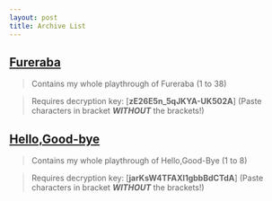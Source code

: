 ```yaml
---
layout: post
title: Archive List
---
```


## [Fureraba](https://mega.nz/#F!gkJ3kaLR)
> Contains my whole playthrough of Fureraba (1 to 38)

> Requires decryption key: [**zE26E5n_5qJKYA-UK502A**] (Paste characters in bracket ***WITHOUT*** the brackets!) 

## [Hello,Good-bye](https://mega.nz/#F!N8IBHa5L)
> Contains my whole playthrough of Hello,Good-Bye (1 to 8)

> Requires decryption key: [**jarKsW4TFAXl1gbbBdCTdA**] (Paste characters in bracket ***WITHOUT*** the brackets!) 
